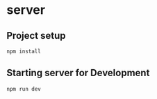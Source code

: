 # server

## Project setup

```sh
npm install
```

## Starting server for Development

```sh
npm run dev
```